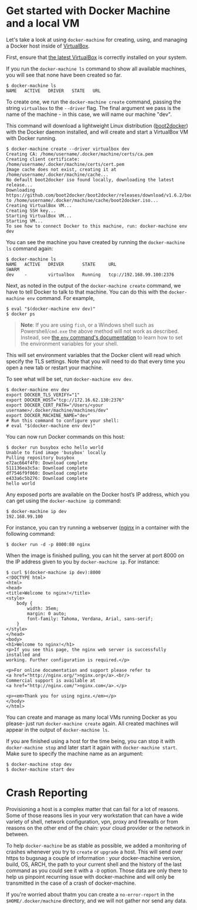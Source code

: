 <!--[metadata]>
+++
title = "Get started with Docker Machine and a local VM"
description = "Get started with Docker Machine and a local VM"
keywords = ["docker, machine, virtualbox, local"]
[menu.main]
parent="smn_workw_machine"
weight=1
+++
<![end-metadata]-->

# Get started with Docker Machine and a local VM

Let's take a look at using `docker-machine` for creating, using, and managing a
Docker host inside of [VirtualBox](https://www.virtualbox.org/).

First, ensure that [the latest
VirtualBox](https://www.virtualbox.org/wiki/Downloads) is correctly installed on
your system.

If you run the `docker-machine ls` command to show all available machines, you will see
that none have been created so far.

    $ docker-machine ls
    NAME   ACTIVE   DRIVER   STATE   URL

To create one, we run the `docker-machine create` command, passing the string
`virtualbox` to the `--driver` flag. The final argument we pass is the name of
the machine - in this case, we will name our machine "dev".

This command will download a lightweight Linux distribution
([boot2docker](https://github.com/boot2docker/boot2docker)) with the Docker
daemon installed, and will create and start a VirtualBox VM with Docker running.

    $ docker-machine create --driver virtualbox dev
    Creating CA: /home/username/.docker/machine/certs/ca.pem
    Creating client certificate: /home/username/.docker/machine/certs/cert.pem
    Image cache does not exist, creating it at /home/username/.docker/machine/cache...
    No default boot2docker iso found locally, downloading the latest release...
    Downloading https://github.com/boot2docker/boot2docker/releases/download/v1.6.2/boot2docker.iso to /home/username/.docker/machine/cache/boot2docker.iso...
    Creating VirtualBox VM...
    Creating SSH key...
    Starting VirtualBox VM...
    Starting VM...
    To see how to connect Docker to this machine, run: docker-machine env dev

You can see the machine you have created by running the `docker-machine ls`
command again:

    $ docker-machine ls
    NAME   ACTIVE   DRIVER       STATE     URL                         SWARM
    dev    -        virtualbox   Running   tcp://192.168.99.100:2376

Next, as noted in the output of the `docker-machine create` command, we have to
tell Docker to talk to that machine. You can do this with the `docker-machine
env` command. For example,

    $ eval "$(docker-machine env dev)"
    $ docker ps

> **Note**: If you are using `fish`, or a Windows shell such as
> Powershell/`cmd.exe` the above method will not work as described. Instead,
> see [the `env` command's documentation](reference/env.md)
> to learn how to set the environment variables for your shell.

This will set environment variables that the Docker client will read which specify
the TLS settings. Note that you will need to do that every time you open a new tab or
restart your machine.

To see what will be set, run `docker-machine env dev`.

    $ docker-machine env dev
    export DOCKER_TLS_VERIFY="1"
    export DOCKER_HOST="tcp://172.16.62.130:2376"
    export DOCKER_CERT_PATH="/Users/<your username>/.docker/machine/machines/dev"
    export DOCKER_MACHINE_NAME="dev"
    # Run this command to configure your shell:
    # eval "$(docker-machine env dev)"

You can now run Docker commands on this host:

    $ docker run busybox echo hello world
    Unable to find image 'busybox' locally
    Pulling repository busybox
    e72ac664f4f0: Download complete
    511136ea3c5a: Download complete
    df7546f9f060: Download complete
    e433a6c5b276: Download complete
    hello world

Any exposed ports are available on the Docker host’s IP address, which you can
get using the `docker-machine ip` command:

    $ docker-machine ip dev
    192.168.99.100

For instance, you can try running a webserver ([nginx](https://www.nginx.com/) in a
container with the following command:

    $ docker run -d -p 8000:80 nginx

When the image is finished pulling, you can hit the server at port 8000 on the
IP address given to you by `docker-machine ip`. For instance:

    $ curl $(docker-machine ip dev):8000
    <!DOCTYPE html>
    <html>
    <head>
    <title>Welcome to nginx!</title>
    <style>
        body {
            width: 35em;
            margin: 0 auto;
            font-family: Tahoma, Verdana, Arial, sans-serif;
        }
    </style>
    </head>
    <body>
    <h1>Welcome to nginx!</h1>
    <p>If you see this page, the nginx web server is successfully installed and
    working. Further configuration is required.</p>

    <p>For online documentation and support please refer to
    <a href="http://nginx.org/">nginx.org</a>.<br/>
    Commercial support is available at
    <a href="http://nginx.com/">nginx.com</a>.</p>

    <p><em>Thank you for using nginx.</em></p>
    </body>
    </html>

You can create and manage as many local VMs running Docker as you please- just
run `docker-machine create` again. All created machines will appear in the
output of `docker-machine ls`.

If you are finished using a host for the time being, you can stop it with
`docker-machine stop` and later start it again with `docker-machine start`.
Make sure to specify the machine name as an argument:

    $ docker-machine stop dev
    $ docker-machine start dev

# Crash Reporting

Provisioning a host is a complex matter that can fail for a lot of reasons.
Some of those reasons lies in your very workstation that can have a wide
variety of shell, network configuration, vpn, proxy and firewalls or from reasons
on the other end of the chain: your cloud provider or the network in between.

To help `docker-machine` be as stable as possible, we added a monitoring of crashes
whenever you try to `create` or `upgrade` a host. This will send over https to bugsnag
a couple of information : your docker-machine version, build, OS, ARCH, the path to your
 current shell and the history of the last command as you could see it with a `-D` option.
Those data are only there to help us pinpoint recurring issue with docker-machine and will only
be transmitted in the case of a crash of docker-machine.

If you're worried about thatm you can create a `no-error-report` in the `$HOME/.docker/machine`
directory, and we will not gather nor send any data.

